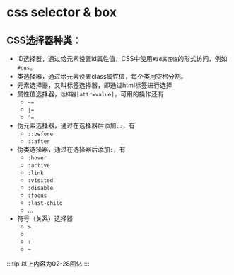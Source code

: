 # css selector & box

## CSS选择器种类：

- ID选择器，通过给元素设置id属性值，CSS中使用`#id属性值`的形式访问，例如`#cus`。
- 类选择器，通过给元素设置class属性值，每个类用空格分割。
- 元素选择器，又叫标签选择器，即通过html标签进行选择
- 属性值选择器，`选择器[attr=value]`，可用的操作还有
    - `~=`
    - `|=`
    - `^=`
- 伪元素选择器，通过在选择器后添加`::`，有
    - `::before`
    - `::after`
- 伪类选择器，通过在选择器后添加`:`，有
    - `:hover`
    - `:active`
    - `:link`
    - `:visited`
    - `:disable`
    - `:focus`
    - `:last-child`
    - ...
- 符号（关系）选择器
    - `>`
    - ` `
    - `+`
    - `~`

:::tip
以上内容为02-28回忆
:::
